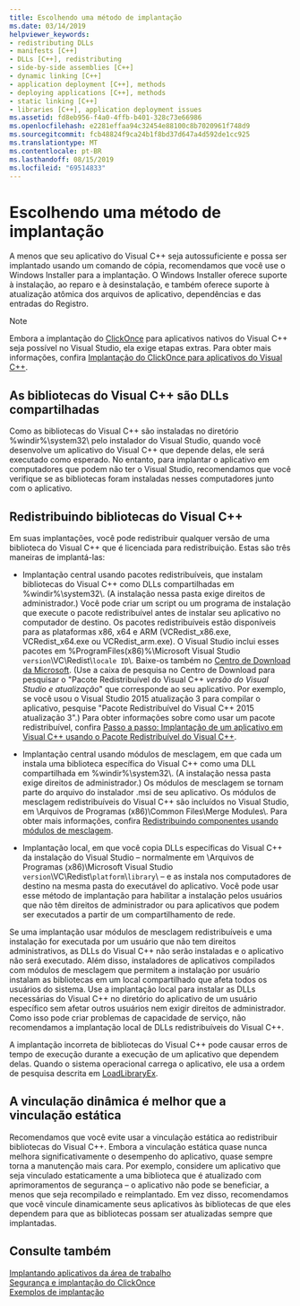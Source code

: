 ```yaml
---
title: Escolhendo uma método de implantação
ms.date: 03/14/2019
helpviewer_keywords:
- redistributing DLLs
- manifests [C++]
- DLLs [C++], redistributing
- side-by-side assemblies [C++]
- dynamic linking [C++]
- application deployment [C++], methods
- deploying applications [C++], methods
- static linking [C++]
- libraries [C++], application deployment issues
ms.assetid: fd8eb956-f4a0-4ffb-b401-328c73e66986
ms.openlocfilehash: e2281effaa94c32454e88100c8b7020961f748d9
ms.sourcegitcommit: fcb48824f9ca24b1f8bd37d647a4d592de1cc925
ms.translationtype: MT
ms.contentlocale: pt-BR
ms.lasthandoff: 08/15/2019
ms.locfileid: "69514833"
---
```

# <a name="choosing-a-deployment-method"></a>Escolhendo uma método de implantação

A menos que seu aplicativo do Visual C++ seja autossuficiente e possa ser implantado usando um comando de cópia, recomendamos que você use o Windows Installer para a implantação. O Windows Installer oferece suporte à instalação, ao reparo e à desinstalação, e também oferece suporte à atualização atômica dos arquivos de aplicativo, dependências e das entradas do Registro.

> [!NOTE]
>  Embora a implantação do [ClickOnce](/visualstudio/deployment/clickonce-security-and-deployment) para aplicativos nativos do Visual C++ seja possível no Visual Studio, ela exige etapas extras. Para obter mais informações, confira [Implantação do ClickOnce para aplicativos do Visual C++](clickonce-deployment-for-visual-cpp-applications.md).

## <a name="visual-c-libraries-are-shared-dlls"></a>As bibliotecas do Visual C++ são DLLs compartilhadas

Como as bibliotecas do Visual C++ são instaladas no diretório %windir%\system32\ pelo instalador do Visual Studio, quando você desenvolve um aplicativo do Visual C++ que depende delas, ele será executado como esperado. No entanto, para implantar o aplicativo em computadores que podem não ter o Visual Studio, recomendamos que você verifique se as bibliotecas foram instaladas nesses computadores junto com o aplicativo.

## <a name="redistributing-visual-c-libraries"></a>Redistribuindo bibliotecas do Visual C++

Em suas implantações, você pode redistribuir qualquer versão de uma biblioteca do Visual C++ que é licenciada para redistribuição. Estas são três maneiras de implantá-las:

- Implantação central usando pacotes redistribuíveis, que instalam bibliotecas do Visual C++ como DLLs compartilhadas em %windir%\system32\\. (A instalação nessa pasta exige direitos de administrador.) Você pode criar um script ou um programa de instalação que execute o pacote redistribuível antes de instalar seu aplicativo no computador de destino. Os pacotes redistribuíveis estão disponíveis para as plataformas x86, x64 e ARM (VCRedist_x86.exe, VCRedist_x64.exe ou VCRedist_arm.exe). O Visual Studio inclui esses pacotes em %ProgramFiles(x86)%\Microsoft Visual Studio `version`\VC\Redist\\`locale ID`\\. Baixe-os também no [Centro de Download da Microsoft](https://www.microsoft.com/download). (Use a caixa de pesquisa no Centro de Download para pesquisar o "Pacote Redistribuível do Visual C++ *versão do Visual Studio e atualização*" que corresponde ao seu aplicativo. Por exemplo, se você usou o Visual Studio 2015 atualização 3 para compilar o aplicativo, pesquise "Pacote Redistribuível do Visual C++ 2015 atualização 3".) Para obter informações sobre como usar um pacote redistribuível, confira [Passo a passo: Implantação de um aplicativo em Visual C++ usando o Pacote Redistribuível do Visual C++](deploying-visual-cpp-application-by-using-the-vcpp-redistributable-package.md).

- Implantação central usando módulos de mesclagem, em que cada um instala uma biblioteca específica do Visual C++ como uma DLL compartilhada em %windir%\system32\\. (A instalação nessa pasta exige direitos de administrador.) Os módulos de mesclagem se tornam parte do arquivo do instalador .msi de seu aplicativo. Os módulos de mesclagem redistribuíveis do Visual C++ são incluídos no Visual Studio, em \Arquivos de Programas (x86)\Common Files\Merge Modules\\. Para obter mais informações, confira [Redistribuindo componentes usando módulos de mesclagem](redistributing-components-by-using-merge-modules.md).

- Implantação local, em que você copia DLLs específicas do Visual C++ da instalação do Visual Studio – normalmente em \Arquivos de Programas (x86)\Microsoft Visual Studio `version`\VC\Redist\\`platform`\\`library`\ – e as instala nos computadores de destino na mesma pasta do executável do aplicativo. Você pode usar esse método de implantação para habilitar a instalação pelos usuários que não têm direitos de administrador ou para aplicativos que podem ser executados a partir de um compartilhamento de rede.

Se uma implantação usar módulos de mesclagem redistribuíveis e uma instalação for executada por um usuário que não tem direitos administrativos, as DLLs do Visual C++ não serão instaladas e o aplicativo não será executado. Além disso, instaladores de aplicativos compilados com módulos de mesclagem que permitem a instalação por usuário instalam as bibliotecas em um local compartilhado que afeta todos os usuários do sistema. Use a implantação local para instalar as DLLs necessárias do Visual C++ no diretório do aplicativo de um usuário específico sem afetar outros usuários nem exigir direitos de administrador. Como isso pode criar problemas de capacidade de serviço, não recomendamos a implantação local de DLLs redistribuíveis do Visual C++.

A implantação incorreta de bibliotecas do Visual C++ pode causar erros de tempo de execução durante a execução de um aplicativo que dependem delas. Quando o sistema operacional carrega o aplicativo, ele usa a ordem de pesquisa descrita em [LoadLibraryEx](/windows/win32/api/libloaderapi/nf-libloaderapi-loadlibraryexw).

## <a name="dynamic-linking-is-better-than-static-linking"></a>A vinculação dinâmica é melhor que a vinculação estática

Recomendamos que você evite usar a vinculação estática ao redistribuir bibliotecas do Visual C++. Embora a vinculação estática quase nunca melhora significativamente o desempenho do aplicativo, quase sempre torna a manutenção mais cara. Por exemplo, considere um aplicativo que seja vinculado estaticamente a uma biblioteca que é atualizado com aprimoramentos de segurança – o aplicativo não pode se beneficiar, a menos que seja recompilado e reimplantado. Em vez disso, recomendamos que você vincule dinamicamente seus aplicativos às bibliotecas de que eles dependem para que as bibliotecas possam ser atualizadas sempre que implantadas.

## <a name="see-also"></a>Consulte também

[Implantando aplicativos da área de trabalho](deploying-native-desktop-applications-visual-cpp.md)<br>
[Segurança e implantação do ClickOnce](/visualstudio/deployment/clickonce-security-and-deployment)<br>
[Exemplos de implantação](deployment-examples.md)
